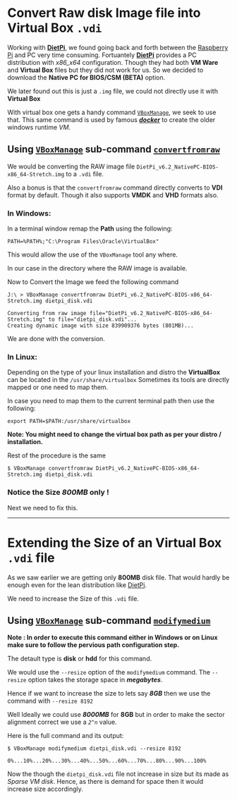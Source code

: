 # Convert Raw disk Image file into Virtual Box `.vdi`

Working with **[DietPi][DietPi]**, we found going back and forth between 
the [Raspberry Pi][RPi] and PC very time consuming.
Fortuantely **[DietPi](https://dietpi.com/#download)** provides a PC distribution 
with *x86_x64* configuration.
Though they had both **VM Ware** and **Virtual Box** 
files but they did not work for us.
So we decided to download the 
**Native PC for BIOS/CSM (BETA)** option.

We later found out this is just a `.img` file, 
we could not directly use it with **Virtual Box**

With virtual box one gets a handy command [`VBoxManage`][VBM], we seek to use that.
This same command is used by famous ***[docker][docker]*** 
to create the older windows runtime *VM*.

## Using [`VBoxManage`][VBM] sub-command [`convertfromraw`][VBMCR]

We would be converting the RAW image file 
`DietPi_v6.2_NativePC-BIOS-x86_64-Stretch.img` to a `.vdi` file.

Also a bonus is that the `convertfromraw` command directly 
converts to **VDI** format by default.
Though it also supports **VMDK** and **VHD** formats also.

### In Windows:

In a terminal window remap the **Path** using the following:

```dos
PATH=%PATH%;"C:\Program Files\Oracle\VirtualBox"
```

This would allow the use of the `VBoxManage` tool any where.

In our case in the directory where the RAW image is available.

Now to Convert the Image we feed the following command

```dos
J:\ > VBoxManage convertfromraw DietPi_v6.2_NativePC-BIOS-x86_64-Stretch.img dietpi_disk.vdi

Converting from raw image file="DietPi_v6.2_NativePC-BIOS-x86_64-Stretch.img" to file="dietpi_disk.vdi"...
Creating dynamic image with size 839909376 bytes (801MB)...
```

We are done with the conversion.

### In Linux:

Depending on the type of your linux installation and distro the **VirtualBox** can be located in the 
`/usr/share/virtualbox`
Sometimes its tools are directly mapped or one need to map them.

In case you need to map them to the current terminal path then use the following:

```shell
export PATH=$PATH:/usr/share/virtualbox
```

**Note: You might need to change the virtual box path as per 
your distro / installation.**

Rest of the procedure is the same

```shell
$ VBoxManage convertfromraw DietPi_v6.2_NativePC-BIOS-x86_64-Stretch.img dietpi_disk.vdi

```

### Notice the Size ***800MB*** only !

Next we need to fix this.

-------------------------


# Extending the Size of an Virtual Box `.vdi` file

As we saw earlier we are getting only **800MB** disk file. 
That would hardly be enough even for the lean distribution 
like [DietPi][DietPi].

We need to increase the Size of this `.vdi` file.

## Using [`VBoxManage`][VBM] sub-command [`modifymedium`][VBMMM]

**Note : In order to execute this command either in Windows or on Linux make 
sure to follow the pervious path configuration step.**

The detault type is **disk** or **hdd** for this command.

We would use the `--resize` option of the `modifymedium` command.
The `--resize` option takes the storage space in ***megabytes***.

Hence if we want to increase the size to lets say ***8GB*** then 
we use the command with `--resize 8192`

Well Ideally we could use ***8000MB*** for **8GB** but in order to 
make the sector alignment correct we use a *`2^n`* value.

Here is the full command and its output:

```shell
$ VBoxManage modifymedium dietpi_disk.vdi --resize 8192

0%...10%...20%...30%...40%...50%...60%...70%...80%...90%...100%

```

Now the though the `dietpi_disk.vdi` file not increase in size but its made as 
*Sparse VM disk*. 
Hence, as there is demand for space then it would increase size accordingly.

[DietPi]: https://dietpi.com/
[RPi]: https://www.raspberrypi.org/
[VBM]: https://www.virtualbox.org/manual/ch08.html
[VBMCR]: https://www.virtualbox.org/manual/ch08.html#idm5688
[VBMMM]: https://www.virtualbox.org/manual/ch08.html#vboxmanage-modifyvdi
[docker]: https://www.docker.com/
